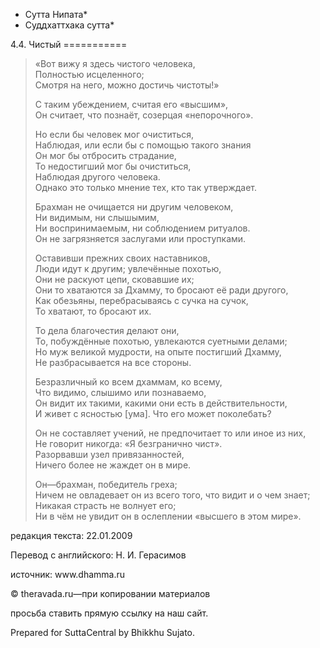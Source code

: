 * Сутта Нипата*
* Суддхаттхака сутта*

4\.4\. Чистый
\=\=\=\=\=\=\=\=\=\=\=

> «Вот вижу я здесь чистого человека,  
> Полностью исцеленного;  
> Смотря на него, можно достичь чистоты\!»
>
> С таким убеждением, считая его «выcшим»,  
> Он считает, что познаёт, созерцая «непорочного»\.
>
> Но если бы человек мог очиститься,  
> Наблюдая, или если бы с помощью такого знания  
> Он мог бы отбросить страдание,  
> То недостигший мог бы очиститься,  
> Наблюдая другого человека\.  
> Однако это только мнение тех, кто так утверждает\.
>
> Брахман не очищается ни другим человеком,  
> Ни видимым, ни слышымим,  
> Ни воспринимаемым, ни соблюдением ритуалов\.  
> Он не загрязняется заслугами или проступками\.
>
> Оставивши прежних своих наставников,  
> Люди идут к другим; увлечённые похотью,  
> Они не раскуют цепи, сковавшие их;  
> Они то хватаются за Дхамму, то бросают её ради другого,  
> Как обезьяны, перебрасываясь с сучка на сучок,  
> То хватают, то бросают их\.
>
> То дела благочестия делают они,  
> То, побуждённые похотью, увлекаются суетными делами;  
> Но муж великой мудрости, на опыте постигший Дхамму,  
> Не разбрасывается на все стороны\.
>
> Безразличный ко всем дхаммам, ко всему,  
> Что видимо, слышимо или познаваемо,  
> Он видит их такими, какими они есть в действительности,  
> И живет с ясностью \[ума\]\. Что его может поколебать?
>
> Он не составляет учений, не предпочитает то или иное из них,  
> Не говорит никогда: «Я безгранично чист»\.  
> Разорвавши узел привязанностей,  
> Ничего более не жаждет он в мире\.
>
> Он—брахман, победитель греха;  
> Ничем не овладевает он из всего того, что видит и о чем знает;  
> Никакая страсть не волнует его;  
> Ни в чём не увидит он в ослеплении «высшего в этом мире»\.

редакция текста: 22\.01\.2009

Перевод с английского: Н\. И\. Герасимов

источник: www\.dhamma\.ru

© theravada\.ru—при копировании материалов

просьба ставить прямую ссылку на наш сайт\.

Prepared for SuttaCentral by Bhikkhu Sujato\.